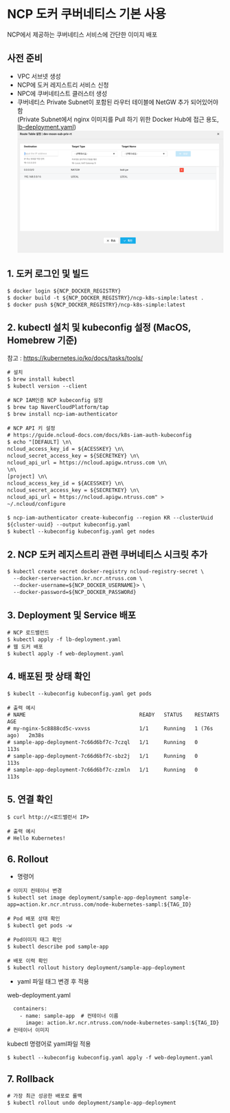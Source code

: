 # NCP 도커 쿠버네티스 기본 사용
NCP에서 제공하는 쿠버네티스 서비스에 간단한 이미지 배포 

## 사전 준비
* VPC 서브넷 생성
* NCP에 도커 레지스트리 서비스 신청 
* NPC에 쿠버네티스트 클러스터 생성
* 쿠버네티스 Private Subnet이 포함된 라우터 테이블에 NetGW 추가 되어있어야 함  
  (Private Subnet에서 nginx 이미지를 Pull 하기 위한 Docker Hub에 접근 용도, [lb-deployment.yaml](lb-deployment.yaml))
![img.png](img/route_table_img.png)


## 1. 도커 로그인 및 빌드
```
$ docker login ${NCP_DOCKER_REGISTRY}
$ docker build -t ${NCP_DOCKER_REGISTRY}/ncp-k8s-simple:latest .
$ docker push ${NCP_DOCKER_REGISTRY}/ncp-k8s-simple:latest
```


## 2. kubectl 설치 및 kubeconfig 설정 (MacOS, Homebrew 기준)
참고 : https://kubernetes.io/ko/docs/tasks/tools/
```
# 설치
$ brew install kubectl
$ kubectl version --client

# NCP IAM인증 NCP kubeconfig 설정
$ brew tap NaverCloudPlatform/tap
$ brew install ncp-iam-authenticator

# NCP API 키 설정 
# https://guide.ncloud-docs.com/docs/k8s-iam-auth-kubeconfig
$ echo "[DEFAULT] \n\
ncloud_access_key_id = ${ACESSKEY} \n\
ncloud_secret_access_key = ${SECRETKEY} \n\
ncloud_api_url = https://ncloud.apigw.ntruss.com \n\
\n\
[project] \n\
ncloud_access_key_id = ${ACESSKEY} \n\
ncloud_secret_access_key = ${SECRETKEY} \n\
ncloud_api_url = https://ncloud.apigw.ntruss.com" > ~/.ncloud/configure 

$ ncp-iam-authenticator create-kubeconfig --region KR --clusterUuid ${cluster-uuid} --output kubeconfig.yaml
$ kubectl --kubeconfig kubeconfig.yaml get nodes
```

## 2. NCP 도커 레지스트리 관련 쿠버네티스 시크릿 추가
```
$ kubectl create secret docker-registry ncloud-registry-secret \
  --docker-server=action.kr.ncr.ntruss.com \
  --docker-username=${NCP_DOCKER_USERNAME}> \
  --docker-password=${NCP_DOCKER_PASSWORd}
```


## 3. Deployment 및 Service 배포
```
# NCP 로드밸런드
$ kubectl apply -f lb-deployment.yaml
# 웹 도커 배포
$ kubectl apply -f web-deployment.yaml
```

## 4. 배포된 팟 상태 확인
```
$ kubeclt --kubeconfig kubeconfig.yaml get pods

# 출력 예시
# NAME                                     READY   STATUS    RESTARTS      AGE
# my-nginx-5c8888cd5c-vxvss                1/1     Running   1 (76s ago)   2m38s
# sample-app-deployment-7c66d6bf7c-7czql   1/1     Running   0             113s
# sample-app-deployment-7c66d6bf7c-sbz2j   1/1     Running   0             113s
# sample-app-deployment-7c66d6bf7c-zzmln   1/1     Running   0             113s

```


## 5. 연결 확인
```
$ curl http://<로드밸런서 IP>

# 출력 예시
# Hello Kubernetes!

```


## 6. Rollout
* 명령어
```
# 이미지 컨테이너 변경
$ kubectl set image deployment/sample-app-deployment sample-app=action.kr.ncr.ntruss.com/node-kubernetes-sampl:${TAG_ID}

# Pod 배포 상태 확인
$ kubectl get pods -w

# Pod이미지 태그 확인
$ kubectl describe pod sample-app

# 배포 이력 확인
$ kubectl rollout history deployment/sample-app-deployment 

```
* yaml 파일 태그 변경 후 적용

web-deployment.yaml
```
  containers:
    - name: sample-app  # 컨테이너 이름
      image: action.kr.ncr.ntruss.com/node-kubernetes-sampl:${TAG_ID}  # 컨테이너 이미지
``` 
kubectl 명령어로 yaml파일 적용
```
$ kubectl --kubeconfig kubeconfig.yaml apply -f web-deployment.yaml
```

## 7. Rollback
```
# 가장 최근 성공한 배포로 롤백
$ kubectl rollout undo deployment/sample-app-deployment
```
